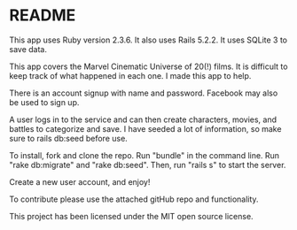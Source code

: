 # README

This app uses Ruby version 2.3.6. It also uses Rails 5.2.2. It uses SQLite 3 to save data. 

This app covers the Marvel Cinematic Universe of 20(!) films. It is difficult to keep track of what happened in each one. I made this app to help.

There is an account signup with name and password. Facebook may also be used to sign up.

A user logs in to the service and can then create characters, movies, and battles to categorize and save. I have seeded a lot of information, so make sure to rails db:seed before use.

To install, fork and clone the repo. Run "bundle" in the command line. Run "rake db:migrate" and "rake db:seed". Then, run "rails s" to start the server.

Create a new user account, and enjoy!

To contribute please use the attached gitHub repo and functionality.

This project has been licensed under the MIT open source license.